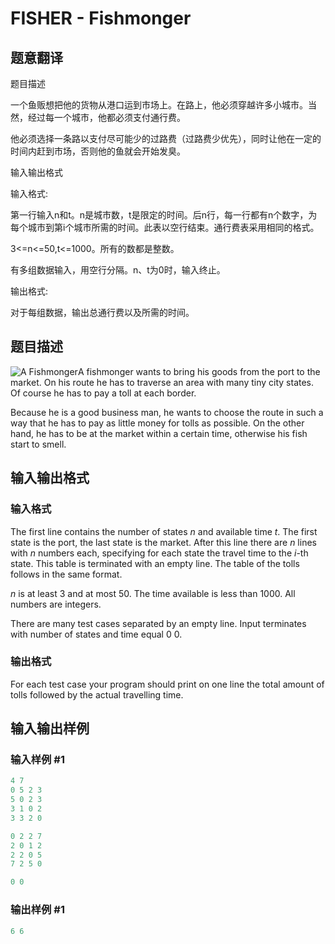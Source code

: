 # FISHER - Fishmonger

## 题意翻译

题目描述

一个鱼贩想把他的货物从港口运到市场上。在路上，他必须穿越许多小城市。当然，经过每一个城市，他都必须支付通行费。

他必须选择一条路以支付尽可能少的过路费（过路费少优先），同时让他在一定的时间内赶到市场，否则他的鱼就会开始发臭。

输入输出格式

输入格式:

第一行输入n和t。n是城市数，t是限定的时间。后n行，每一行都有n个数字，为每个城市到第i个城市所需的时间。此表以空行结束。通行费表采用相同的格式。

3<=n<=50,t<=1000。所有的数都是整数。

有多组数据输入，用空行分隔。n、t为0时，输入终止。

输出格式:

对于每组数据，输出总通行费以及所需的时间。

## 题目描述

![A Fishmonger](https://cdn.luogu.com.cn/upload/vjudge_pic/SP101/cf5075af23222ff3c18b5e6b426408361091e983.png)A fishmonger wants to bring his goods from the port to the market. On his route he has to traverse an area with many tiny city states. Of course he has to pay a toll at each border.

Because he is a good business man, he wants to choose the route in such a way that he has to pay as little money for tolls as possible. On the other hand, he has to be at the market within a certain time, otherwise his fish start to smell.

## 输入输出格式

### 输入格式

The first line contains the number of states _n_ and available time _t_. The first state is the port, the last state is the market. After this line there are _n_ lines with _n_ numbers each, specifying for each state the travel time to the _i_-th state. This table is terminated with an empty line. The table of the tolls follows in the same format.

_n_ is at least 3 and at most 50. The time available is less than 1000. All numbers are integers.

There are many test cases separated by an empty line. Input terminates with number of states and time equal 0 0.

### 输出格式

For each test case your program should print on one line the total amount of tolls followed by the actual travelling time.

## 输入输出样例

### 输入样例 #1

```cpp
4 7
0 5 2 3
5 0 2 3
3 1 0 2
3 3 2 0

0 2 2 7
2 0 1 2
2 2 0 5
7 2 5 0

0 0
```


### 输出样例 #1

```cpp
6 6
```


